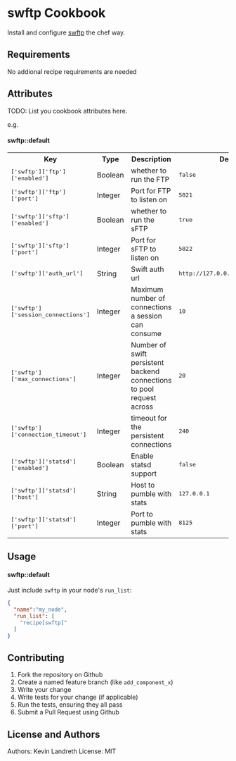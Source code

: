 swftp Cookbook
==============

Install and configure [swftp](https://github.com/softlayer/swftp) the chef way.

Requirements
------------

No addional recipe requirements are needed

Attributes
----------
TODO: List you cookbook attributes here.

e.g.
#### swftp::default
<table>
  <tr>
    <th>Key</th>
    <th>Type</th>
    <th>Description</th>
    <th>Default</th>
  </tr>
  <tr>
    <td><tt>['swftp']['ftp']['enabled']</tt></td>
    <td>Boolean</td>
    <td>whether to run the FTP</td>
    <td><tt>false</tt></td>
  </tr>
  <tr>
    <td><tt>['swftp']['ftp']['port']</tt></td>
    <td>Integer</td>
    <td>Port for FTP to listen on</td>
    <td><tt>5021</tt></td>
  </tr>
  <tr>
    <td><tt>['swftp']['sftp']['enabled']</tt></td>
    <td>Boolean</td>
    <td>whether to run the sFTP</td>
    <td><tt>true</tt></td>
  </tr>
  <tr>
    <td><tt>['swftp']['sftp']['port']</tt></td>
    <td>Integer</td>
    <td>Port for sFTP to listen on</td>
    <td><tt>5022</tt></td>
  </tr>
  <tr>
    <td><tt>['swftp']['auth_url']</tt></td>
    <td>String</td>
    <td>Swift auth url</td>
    <td><tt>http://127.0.0.1:8080/auth/v1.0</tt></td>
  </tr>
  <tr>
    <td><tt>['swftp']['session_connections']</tt></td>
    <td>Integer</td>
    <td>Maximum number of connections a session can consume</td>
    <td><tt>10</tt></td>
  </tr>
  <tr>
    <td><tt>['swftp']['max_connections']</tt></td>
    <td>Integer</td>
    <td>Number of swift persistent backend connections to pool request across</td>
    <td><tt>20</tt></td>
  </tr>
  <tr>
    <td><tt>['swftp']['connection_timeout']</tt></td>
    <td>Integer</td>
    <td>timeout for the persistent connections</td>
    <td><tt>240</tt></td>
  </tr>
  <tr>
    <td><tt>['swftp']['statsd']['enabled']</tt></td>
    <td>Boolean</td>
    <td>Enable statsd support</td>
    <td><tt>false</tt></td>
  </tr>
  <tr>
    <td><tt>['swftp']['statsd']['host']</tt></td>
    <td>String</td>
    <td>Host to pumble with stats</td>
    <td><tt>127.0.0.1</tt></td>
  </tr>
  <tr>
    <td><tt>['swftp']['statsd']['port']</tt></td>
    <td>Integer</td>
    <td>Port to pumble with stats</td>
    <td><tt>8125</tt></td>
  </tr>
</table>

Usage
-----
#### swftp::default
Just include `swftp` in your node's `run_list`:

```json
{
  "name":"my_node",
  "run_list": [
    "recipe[swftp]"
  ]
}
```

Contributing
------------

1. Fork the repository on Github
2. Create a named feature branch (like `add_component_x`)
3. Write your change
4. Write tests for your change (if applicable)
5. Run the tests, ensuring they all pass
6. Submit a Pull Request using Github

License and Authors
-------------------
Authors: Kevin Landreth
License: MIT
